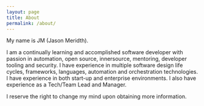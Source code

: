 ```yaml
---
layout: page
title: About
permalink: /about/
---
```


My name is JM (Jason Meridth).

I am a continually learning and accomplished software developer with passion in automation, open source, innersource, mentoring, developer tooling and security. I have experience in multiple software design life cycles, frameworks, languages, automation and orchestration technologies. I have experience in both start-up and enterprise environments. I also have experience as a Tech/Team Lead and Manager.

I reserve the right to change my mind upon obtaining more information.
